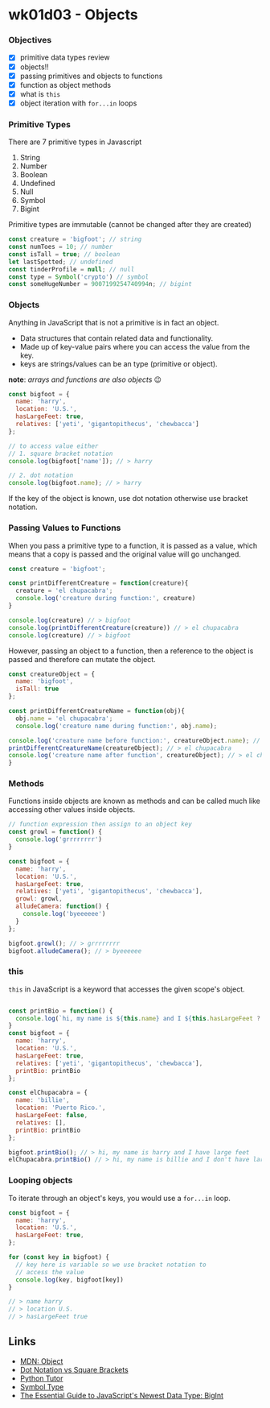 # wk01d03 - Objects

### Objectives
- [X] primitive data types review
- [X] objects!!
- [X] passing primitives and objects to functions
- [X] function as object methods
- [X] what is `this`
- [X] object iteration with `for...in` loops

### Primitive Types
There are 7 primitive types in Javascript
1. String
2. Number
3. Boolean
4. Undefined
5. Null
6. Symbol
7. Bigint

Primitive types are immutable (cannot be changed after they are created)

```js
const creature = 'bigfoot'; // string
const numToes = 10; // number
const isTall = true; // boolean
let lastSpotted; // undefined
const tinderProfile = null; // null
const type = Symbol('crypto') // symbol
const someHugeNumber = 9007199254740994n; // bigint
```

### Objects
Anything in JavaScript that is not a primitive is in fact an object.

- Data structures that contain related data and functionality.
- Made up of key-value pairs where you can access the value from the key.
- keys are strings/values can be an type (primitive or object).

**note**: *arrays and functions are also objects* 😉

```js
const bigfoot = {
  name: 'harry',
  location: 'U.S.',
  hasLargeFeet: true,
  relatives: ['yeti', 'gigantopithecus', 'chewbacca']
};

// to access value either
// 1. square bracket notation
console.log(bigfoot['name']); // > harry

// 2. dot notation
console.log(bigfoot.name); // > harry
```

If the key of the object is known, use dot notation otherwise use bracket notation.

### Passing Values to Functions
When you pass a primitive type to a function, it is passed as a value, which means that a copy is passed and the original value will go unchanged.

```js
const creature = 'bigfoot';

const printDifferentCreature = function(creature){
  creature = 'el chupacabra';
  console.log('creature during function:', creature)
}

console.log(creature) // > bigfoot
console.log(printDifferentCreature(creature)) // > el chupacabra
console.log(creature) // > bigfoot
```

However, passing an object to a function, then a reference to the object is passed and therefore can mutate the object.

```js
const creatureObject = {
  name: 'bigfoot',
  isTall: true 
};

const printDifferentCreatureName = function(obj){
  obj.name = 'el chupacabra';
  console.log('creature name during function:', obj.name);

console.log('creature name before function:', creatureObject.name); // > bigfoot
printDifferentCreatureName(creatureObject); // > el chupacabra
console.log('creature name after function', creatureObject); // > el chupacabra
}

```

### Methods
Functions inside objects are known as methods and can be called much like accessing other values inside objects.

```js
// function expression then assign to an object key
const growl = function() {
  console.log('grrrrrrrr')
}

const bigfoot = {
  name: 'harry',
  location: 'U.S.',
  hasLargeFeet: true,
  relatives: ['yeti', 'gigantopithecus', 'chewbacca'],
  growl: growl,
  alludeCamera: function() {
    console.log('byeeeeee')
  }
};

bigfoot.growl(); // > grrrrrrrr
bigfoot.alludeCamera(); // > byeeeeee
```

### this

`this` in JavaScript is a keyword that accesses the given scope's object.

```js

const printBio = function() {
  console.log(`hi, my name is ${this.name} and I ${this.hasLargeFeet ? "have" : "don't have"} large feet`);
}
const bigfoot = {
  name: 'harry',
  location: 'U.S.',
  hasLargeFeet: true,
  relatives: ['yeti', 'gigantopithecus', 'chewbacca'],
  printBio: printBio
};

const elChupacabra = {
  name: 'billie',
  location: 'Puerto Rico.',
  hasLargeFeet: false,
  relatives: [],
  printBio: printBio
};

bigfoot.printBio(); // > hi, my name is harry and I have large feet
elChupacabra.printBio() // > hi, my name is billie and I don't have large feet
```

### Looping objects
To iterate through an object's keys, you would use a `for...in` loop.

```js
const bigfoot = {
  name: 'harry',
  location: 'U.S.',
  hasLargeFeet: true,
};

for (const key in bigfoot) {
  // key here is variable so we use bracket notation to
  // access the value
  console.log(key, bigfoot[key])
}

// > name harry
// > location U.S.
// > hasLargeFeet true
```

## Links
- [MDN: Object](https://developer.mozilla.org/en-US/docs/Web/JavaScript/Reference/Global_Objects/Object)
- [Dot Notation vs Square Brackets](https://codeburst.io/javascript-quickie-dot-notation-vs-bracket-notation-333641c0f781)
- [Python Tutor](http://www.pythontutor.com/javascript.html#mode=edit)
- [Symbol Type](https://javascript.info/symbol)
- [The Essential Guide to JavaScript's Newest Data Type: BigInt](https://www.smashingmagazine.com/2019/07/essential-guide-javascript-newest-data-type-bigint/)






